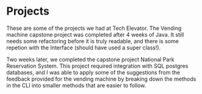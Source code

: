 # Projects
These are some of the projects we had at Tech Elevator.
The Vending machine capstone project was completed after 4 weeks of Java. It still needs some refactoring before it is truly readable, and there is some repetion with the Interface (should have used a super class!).

Two weeks later, we completed the capstone project National Park Reservation System. This project required integration with SQL postgres databases, and I was able to apply some of the suggestions from the feedback provided for the vending machine by breaking down the methods in the CLI into smaller methods that are easier to follow.
